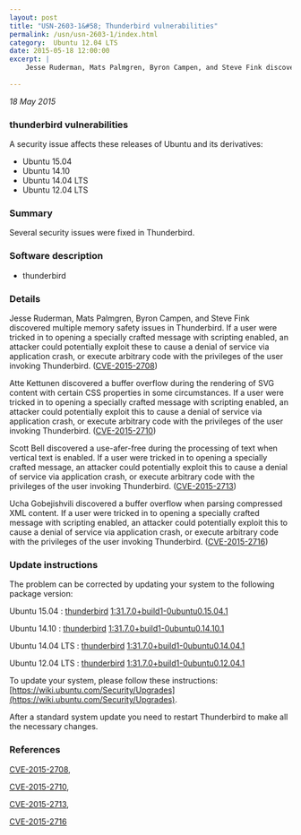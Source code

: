 ```yaml
---
layout: post
title: "USN-2603-1&#58; Thunderbird vulnerabilities"
permalink: /usn/usn-2603-1/index.html
category:  Ubuntu 12.04 LTS
date: 2015-05-18 12:00:00
excerpt: |
    Jesse Ruderman, Mats Palmgren, Byron Campen, and Steve Fink discovered multiple memory safety issues in Thunderbird. If a user were tricked in to opening a specially crafted message with scripting enabled, an attacker could potentially exploit these to cause a denial of service via application crash, or execute arbitrary code with the privileges of the user invoking Thunderbird. ([CVE-2015-2708](http://people.ubuntu.com/~ubuntu-security/cve/CVE-2015-2708))
    
--- 
```

 
 

*18 May 2015*

### thunderbird vulnerabilities

A security issue affects these releases of Ubuntu and its derivatives:

* Ubuntu 15.04
* Ubuntu 14.10
* Ubuntu 14.04 LTS
* Ubuntu 12.04 LTS

### Summary

Several security issues were fixed in Thunderbird. 

### Software description

* thunderbird 

### Details

Jesse Ruderman, Mats Palmgren, Byron Campen, and Steve Fink discovered multiple memory safety issues in Thunderbird. If a user were tricked in to opening a specially crafted message with scripting enabled, an attacker could potentially exploit these to cause a denial of service via application crash, or execute arbitrary code with the privileges of the user invoking Thunderbird. ([CVE-2015-2708](http://people.ubuntu.com/~ubuntu-security/cve/CVE-2015-2708))

Atte Kettunen discovered a buffer overflow during the rendering of SVG content with certain CSS properties in some circumstances. If a user were tricked in to opening a specially crafted message with scripting enabled, an attacker could potentially exploit this to cause a denial of service via application crash, or execute arbitrary code with the privileges of the user invoking Thunderbird. ([CVE-2015-2710](http://people.ubuntu.com/~ubuntu-security/cve/CVE-2015-2710))

Scott Bell discovered a use-afer-free during the processing of text when vertical text is enabled. If a user were tricked in to opening a specially crafted message, an attacker could potentially exploit this to cause a denial of service via application crash, or execute arbitrary code with the privileges of the user invoking Thunderbird. ([CVE-2015-2713](http://people.ubuntu.com/~ubuntu-security/cve/CVE-2015-2713))

Ucha Gobejishvili discovered a buffer overflow when parsing compressed XML content. If a user were tricked in to opening a specially crafted message with scripting enabled, an attacker could potentially exploit this to cause a denial of service via application crash, or execute arbitrary code with the privileges of the user invoking Thunderbird. ([CVE-2015-2716](http://people.ubuntu.com/~ubuntu-security/cve/CVE-2015-2716)) 

### Update instructions

The problem can be corrected by updating your system to the following package version:

Ubuntu 15.04
 : [thunderbird](https://launchpad.net/ubuntu/+source/thunderbird) <span> [1:31.7.0+build1-0ubuntu0.15.04.1](https://launchpad.net/ubuntu/+source/thunderbird/1:31.7.0+build1-0ubuntu0.15.04.1) </span> 

Ubuntu 14.10
 : [thunderbird](https://launchpad.net/ubuntu/+source/thunderbird) <span> [1:31.7.0+build1-0ubuntu0.14.10.1](https://launchpad.net/ubuntu/+source/thunderbird/1:31.7.0+build1-0ubuntu0.14.10.1) </span> 

Ubuntu 14.04 LTS
 : [thunderbird](https://launchpad.net/ubuntu/+source/thunderbird) <span> [1:31.7.0+build1-0ubuntu0.14.04.1](https://launchpad.net/ubuntu/+source/thunderbird/1:31.7.0+build1-0ubuntu0.14.04.1) </span> 

Ubuntu 12.04 LTS
 : [thunderbird](https://launchpad.net/ubuntu/+source/thunderbird) <span> [1:31.7.0+build1-0ubuntu0.12.04.1](https://launchpad.net/ubuntu/+source/thunderbird/1:31.7.0+build1-0ubuntu0.12.04.1) </span> 

To update your system, please follow these instructions: [https://wiki.ubuntu.com/Security/Upgrades](https://wiki.ubuntu.com/Security/Upgrades).

After a standard system update you need to restart Thunderbird to make all the necessary changes. 

### References

 
 [CVE-2015-2708](http://people.ubuntu.com/~ubuntu-security/cve/CVE-2015-2708), 

 [CVE-2015-2710](http://people.ubuntu.com/~ubuntu-security/cve/CVE-2015-2710), 

 [CVE-2015-2713](http://people.ubuntu.com/~ubuntu-security/cve/CVE-2015-2713), 

 [CVE-2015-2716](http://people.ubuntu.com/~ubuntu-security/cve/CVE-2015-2716)
 


